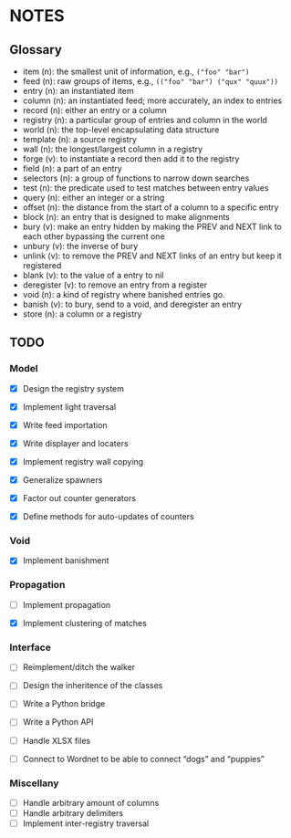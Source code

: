 NOTES
=====


Glossary
--------

- item (n): the smallest unit of information, e.g., `("foo" "bar")`
- feed (n): raw groups of items, e.g., `(("foo" "bar") ("qux" "quux"))`
- entry (n): an instantiated item
- column (n): an instantiated feed; more accurately, an index to entries
- record (n): either an entry or a column
- registry (n): a particular group of entries and column in the world
- world (n): the top-level encapsulating data structure
- template (n): a source registry
- wall (n): the longest/largest column in a registry
- forge (v): to instantiate a record then add it to the registry
- field (n): a part of an entry
- selectors (n): a group of functions to narrow down searches
- test (n): the predicate used to test matches between entry values
- query (n): either an integer or a string
- offset (n): the distance from the start of a column to a specific entry
- block (n): an entry that is designed to make alignments
- bury (v): make an entry hidden by making the PREV and NEXT link to each other
  bypassing the current one
- unbury (v): the inverse of bury
- unlink (v): to remove the PREV and NEXT links of an entry but keep it
  registered
- blank (v): to the value of a entry to nil
- deregister (v): to remove an entry from a register
- void (n): a kind of registry where banished entries go.
- banish (v): to bury, send to a void, and deregister an entry
- store (n): a column or a registry


TODO
----


### Model

- [x] Design the registry system
- [x] Implement light traversal
- [x] Write feed importation
- [x] Write displayer and locaters
- [x] Implement registry wall copying
- [x] Generalize spawners
- [x] Factor out counter generators
- [x] Define methods for auto-updates of counters


### Void

- [x] Implement banishment


### Propagation

- [ ] Implement propagation
- [x] Implement clustering of matches


### Interface

- [ ] Reimplement/ditch the walker
- [ ] Design the inheritence of the classes
- [ ] Write a Python bridge
- [ ] Write a Python API
- [ ] Handle XLSX files
- [ ] Connect to Wordnet to be able to connect “dogs” and “puppies”


### Miscellany

- [ ] Handle arbitrary amount of columns
- [ ] Handle arbitrary delimiters
- [ ] Implement inter-registry traversal
